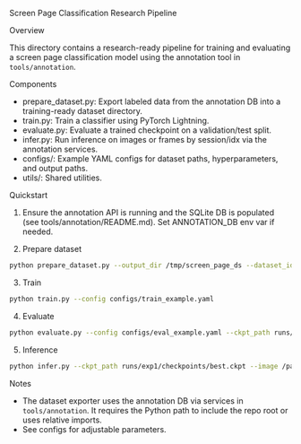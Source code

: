 Screen Page Classification Research Pipeline

Overview

This directory contains a research-ready pipeline for training and evaluating a screen page classification model using the annotation tool in `tools/annotation`.

Components

- prepare_dataset.py: Export labeled data from the annotation DB into a training-ready dataset directory.
- train.py: Train a classifier using PyTorch Lightning.
- evaluate.py: Evaluate a trained checkpoint on a validation/test split.
- infer.py: Run inference on images or frames by session/idx via the annotation services.
- configs/: Example YAML configs for dataset paths, hyperparameters, and output paths.
- utils/: Shared utilities.

Quickstart

1) Ensure the annotation API is running and the SQLite DB is populated (see tools/annotation/README.md). Set ANNOTATION_DB env var if needed.

2) Prepare dataset

```bash
python prepare_dataset.py --output_dir /tmp/screen_page_ds --dataset_id 1 --split 0.8 0.1 0.1
```

3) Train

```bash
python train.py --config configs/train_example.yaml
```

4) Evaluate

```bash
python evaluate.py --config configs/eval_example.yaml --ckpt_path runs/exp1/checkpoints/best.ckpt
```

5) Inference

```bash
python infer.py --ckpt_path runs/exp1/checkpoints/best.ckpt --image /path/to/image.png
```

Notes

- The dataset exporter uses the annotation DB via services in `tools/annotation`. It requires the Python path to include the repo root or uses relative imports.
- See configs for adjustable parameters.

